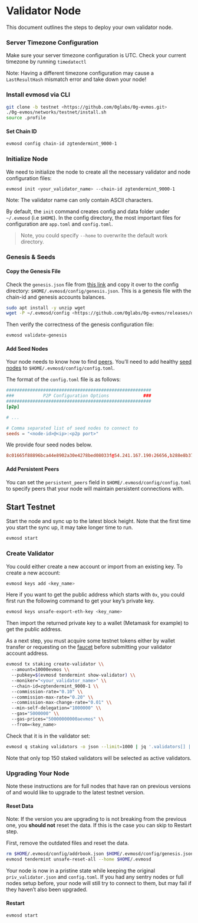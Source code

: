 # Validator Node

This document outlines the steps to deploy your own validator node.

### Server Timezone Configuration

Make sure your server timezone configuration is UTC. Check your current timezone by running `timedatectl`

Note: Having a different timezone configuration may cause a `LastResultHash` mismatch error and take down your node!

### Install evmosd via CLI

```bash
git clone -b testnet <https://github.com/0glabs/0g-evmos.git>
./0g-evmos/networks/testnet/install.sh
source .profile
```

#### Set Chain ID

```bash
evmosd config chain-id zgtendermint_9000-1
```

### Initialize Node

We need to initialize the node to create all the necessary validator and node configuration files:

```bash
evmosd init <your_validator_name> --chain-id zgtendermint_9000-1
```

Note: The validator name can only contain ASCII characters.

By default, the `init` command creates config and data folder under `~/.evmosd` (i.e `$HOME`). In the config directory, the most important files for configuration are `app.toml` and `config.toml`.

> Note, you could specify `--home` to overwrite the default work directory.

### Genesis & Seeds

#### Copy the Genesis File

Check the `genesis.json` file from [this link](https://github.com/0glabs/0g-evmos/releases/download/v1.0.0-testnet/genesis.json) and copy it over to the config directory: `$HOME/.evmosd/config/genesis.json`. This is a genesis file with the chain-id and genesis accounts balances.

```bash
sudo apt install -y unzip wget
wget -P ~/.evmosd/config <https://github.com/0glabs/0g-evmos/releases/download/v1.0.0-testnet/genesis.json>
```

Then verify the correctness of the genesis configuration file:

```bash
evmosd validate-genesis
```

#### Add Seed Nodes

Your node needs to know how to find [peers](https://docs.tendermint.com/v0.34/tendermint-core/using-tendermint.html#peers). You’ll need to add healthy [seed nodes](https://docs.tendermint.com/v0.34/tendermint-core/using-tendermint.html#seed) to `$HOME/.evmosd/config/config.toml`.

The format of the `config.toml` file is as follows:

```toml
#######################################################
###           P2P Configuration Options             ###
#######################################################
[p2p]

# ...

# Comma separated list of seed nodes to connect to
seeds = "<node-id>@<ip>:<p2p port>"
```

We provide four seed nodes below.

```toml
8c01665f88896bca44e8902a30e4278bed08033f@54.241.167.190:26656,b288e8b37f4b0dbd9a03e8ce926cd9c801aacf27@54.176.175.48:26656,8e20e8e88d504e67c7a3a58c2ea31d965aa2a890@54.193.250.204:26656,e50ac888b35175bfd4f999697bdeb5b7b52bfc06@54.215.187.94:26656
```

#### Add Persistent Peers

You can set the `persistent_peers` field in `$HOME/.evmosd/config/config.toml` to specify peers that your node will maintain persistent connections with.

## Start Testnet

Start the node and sync up to the latest block height. Note that the first time you start the sync up, it may take longer time to run.

```bash
evmosd start
```

### Create Validator

You could either create a new account or import from an existing key. To create a new account:

```bash
evmosd keys add <key_name>
```

Here if you want to get the public address which starts with `0x`, you could first run the following command to get your key’s private key.

```bash
evmosd keys unsafe-export-eth-key <key_name>
```

Then import the returned private key to a wallet (Metamask for example) to get the public address.

As a next step, you must acquire some testnet tokens either by wallet transfer or requesting on the [faucet](https://faucet.0g.ai/) before submitting your validator account address.

```bash
evmosd tx staking create-validator \\
  --amount=10000evmos \\
  --pubkey=$(evmosd tendermint show-validator) \\
  --moniker="<your_validator_name>" \\
  --chain-id=zgtendermint_9000-1 \\
  --commission-rate="0.10" \\
  --commission-max-rate="0.20" \\
  --commission-max-change-rate="0.01" \\
  --min-self-delegation="1000000" \\
  --gas="5000000" \\
  --gas-prices="50000000000aevmos" \\
  --from=<key_name>
```

Check that it is in the validator set:

```bash
evmosd q staking validators -o json --limit=1000 | jq '.validators[] | select(.status=="BOND_STATUS_BONDED")' | jq -r '.tokens + " - " + .description.moniker' | sort -gr | nl
```

Note that only top 150 staked validators will be selected as active validators.

### Upgrading Your Node

Note these instructions are for full nodes that have ran on previous versions of and would like to upgrade to the latest testnet version.

#### Reset Data

Note: If the version you are upgrading to is not breaking from the previous one, you **should not** reset the data. If this is the case you can skip to Restart step.

First, remove the outdated files and reset the data.

```bash
rm $HOME/.evmosd/config/addrbook.json $HOME/.evmosd/config/genesis.json
evmosd tendermint unsafe-reset-all --home $HOME/.evmosd
```

Your node is now in a pristine state while keeping the original `priv_validator.json` and `config.toml`. If you had any sentry nodes or full nodes setup before, your node will still try to connect to them, but may fail if they haven’t also been upgraded.

#### Restart

```bash
evmosd start
```
